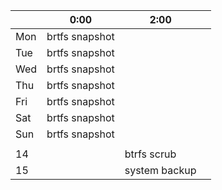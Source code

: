 
|     | 0:00           | 2:00          |     |
| --- | -------------- | ------------- | --- |
| Mon | brtfs snapshot |               |     |
| Tue | brtfs snapshot |               |     |
| Wed | brtfs snapshot |               |     |
| Thu | brtfs snapshot |               |     |
| Fri | brtfs snapshot |               |     |
| Sat | brtfs snapshot |               |     |
| Sun | brtfs snapshot |               |     |
|     |                |               |     |
| 14  |                | btrfs scrub   |     |
| 15  |                | system backup |     |
